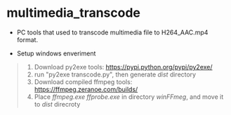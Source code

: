 # multimedia_transcode
* PC tools that used to transcode multimedia file to H264_AAC.mp4 format.

* Setup windows enveriment
> 1. Download py2exe tools: https://pypi.python.org/pypi/py2exe/
> 2. run "py2exe transcode.py", then generate *dist* directory
> 3. Download compiled ffmpeg tools: https://ffmpeg.zeranoe.com/builds/
> 4. Place *ffmpeg.exe ffprobe.exe* in directory *winFFmeg*, and move it to *dist* direcroty
